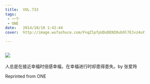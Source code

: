```yaml
---
title:	VOL.733
tags:
 - 一个
 - ONE
date:	2014/10/10 1:42:44
cover:	http://image.wufazhuce.com/FnqZlpfpUDoDENI0ub9l7EJvz4uY

---
```

![](http://image.wufazhuce.com/FnqZlpfpUDoDENI0ub9l7EJvz4uY)
---

人总是在接近幸福时倍感幸福，在幸福进行时却患得患失。by 张爱玲
 
Reprinted from ONE
